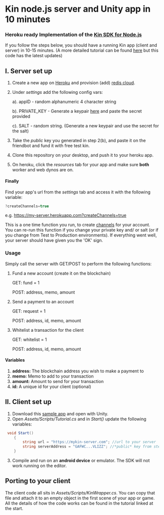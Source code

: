 # Kin node.js server and Unity app in 10 minutes
### Heroku ready Implementation of the [Kin SDK for Node.js](https://github.com/kinecosystem/kin-sdk-node)

If you follow the steps below, you should have a running Kin app (client and server) in 10-15 minutes. (A more detailed tutorial can be found [here](https://medium.com/kinblog/building-a-kin-powered-app-with-unity-cf8deef56bdb) but this code has the latest updates)
## I. Server set up
1. Create a new app on [Heroku](https://dashboard.heroku.com/apps) and provision (add) [redis cloud](https://elements.heroku.com/addons/rediscloud).
2. Under *settings* add the following config vars:

    a). appID - random alphanumeric 4 character string
    
    b). PRIVATE_KEY - Generate a keypair [here](https://laboratory.kin.org/index.html#account-creator?network=public) and paste the secret provided
    
    c). SALT - random string. (Generate a new keypair and use the secret for the salt)

3. Take the *public* key you generated in step 2(b), and paste it on the friendbot and fund it with free test kin.
4. Clone this repository on your desktop, and push it to your heroku app.
5. On heroku, click the *resources* tab for your app and make sure **both** worker and web dynos are on.

#### Finally
Find your app's url from the *settings* tab and access it with the following variable:
```javascript
?createChannels=true
```
e.g.
https://my-server.herokuapp.com?createChannels=true

This is a one time function you run, to create [channels](https://docs.kin.org/nodejs/sdk#channels) for your account. You can re-run this function if you change your private key and/ or salt (or if you change from Test to Production environments). If everything went well, your server should have given you the 'OK' sign. 

### Usage
Simply call the server with GET/POST to perform the following functions:
1. Fund a new account (create it on the blockchain)

    GET: fund = 1

   POST: address, memo, amount

2. Send a payment to an account
  
   GET: request = 1

   POST: address, id, memo, amount

3. Whitelist a transaction for the client

   GET: whitelist = 1

   POST: address, id, memo, amount

#### Variables
1. **address:** The blockchain address you wish to make a payment to
2. **memo:** Memo to add to your transaction
3. **amount:** Amount to send for your transaction
4. **id:** A unique id for your client (optional)

## II. Client set up
1. Download this [sample app](https://github.com/hitwill/kin-sdk-unity-tutorial) and open with Unity.
2. Open *Assets/Scripts/Tutorial.cs* and in *Start()* update the following variables:
```csharp
 void Start()
    {
        string url = "https://mykin-server.com"; //url to your server
        string serverAddress = "GAFWC...VLIZZ"; //*public* key from step 2(b) in server set up
    }
```
3. Compile and run on an **android device** or emulator. The SDK will not work running on the editor.

## Porting to your client
The client code all sits in *Assets/Scripts/KinWrapper.cs*. You can copy that file and attach it to an empty object in the first scene of your app or game. All the details of how the code works can be found in the tutorial linked at the start.




